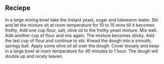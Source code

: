 ## Reciepe
In a large mixing bowl take the instant yeast, sugar and lukewarm water.
Stir and let the mixture sit at room temperature for 10 to 15 mins till it becomes frothy,
Add one cup flour, salt, olive oil to the frothy yeast mixture.
Mix well. Add another cup of flour and mix again. The mixture becomes sticky.
Add the last cup of flour and continue to stir.
Knead the dough into a smooth, springy ball. Apply some olive oil all over the dough.
Cover loosely and keep in a large bowl at room temperature for 45 minutes to 1 hour.
The dough will double up and nicely leaven.